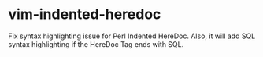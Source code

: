 vim-indented-heredoc
====================

  Fix syntax highlighting issue for Perl Indented HereDoc.
  Also, it will add SQL syntax highlighting if the HereDoc Tag ends with SQL.

